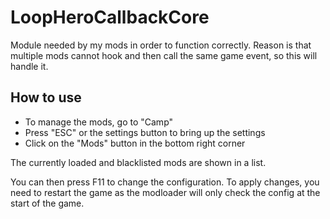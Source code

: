 # LoopHeroCallbackCore
Module needed by my mods in order to function correctly.
Reason is that multiple mods cannot hook and then call the same game event, so this will handle it.

## How to use
- To manage the mods, go to "Camp"
- Press "ESC" or the settings button to bring up the settings
- Click on the "Mods" button in the bottom right corner

The currently loaded and blacklisted mods are shown in a list.

You can then press F11 to change the configuration.
To apply changes, you need to restart the game as the modloader will only check the config at the start of the game.
